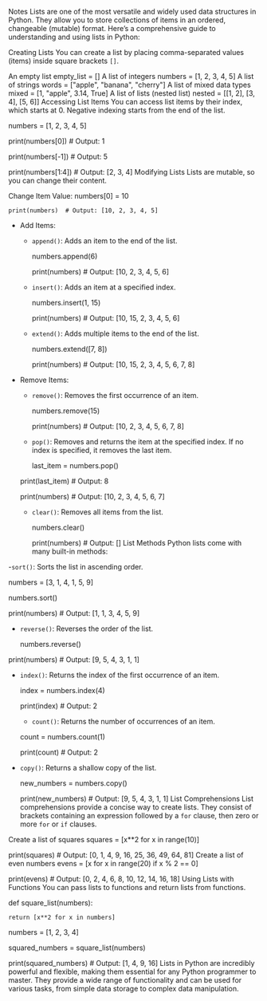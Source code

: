 Notes
Lists are one of the most versatile and widely used data structures in Python. They allow you to store collections of items in an ordered, changeable (mutable) format. Here’s a comprehensive guide to understanding and using lists in Python:

Creating Lists
You can create a list by placing comma-separated values (items) inside square brackets `[]`.

 An empty list
empty_list = []
 A list of integers
numbers = [1, 2, 3, 4, 5]
 A list of strings
words = ["apple", "banana", "cherry"]
 A list of mixed data types
mixed = [1, "apple", 3.14, True]
A list of lists (nested list)
nested = [[1, 2], [3, 4], [5, 6]]
 Accessing List Items
You can access list items by their index, which starts at 0. Negative indexing starts from the end of the list.

numbers = [1, 2, 3, 4, 5]

print(numbers[0])  # Output: 1

print(numbers[-1]) # Output: 5

print(numbers[1:4]) # Output: [2, 3, 4]
 Modifying Lists
Lists are mutable, so you can change their content.

Change Item Value:
    numbers[0] = 10

    print(numbers)  # Output: [10, 2, 3, 4, 5]
- Add Items:
  - `append()`: Adds an item to the end of the list.

       numbers.append(6)

       print(numbers)  # Output: [10, 2, 3, 4, 5, 6]
  - `insert()`: Adds an item at a specified index.

      numbers.insert(1, 15)

    print(numbers)  # Output: [10, 15, 2, 3, 4, 5, 6]
  - `extend()`: Adds multiple items to the end of the list.

    numbers.extend([7, 8])

    print(numbers)  # Output: [10, 15, 2, 3, 4, 5, 6, 7, 8]
- Remove Items:
  - `remove()`: Removes the first occurrence of an item.

     numbers.remove(15)

    print(numbers)  # Output: [10, 2, 3, 4, 5, 6, 7, 8]
   - `pop()`: Removes and returns the item at the specified index. If no index is specified, it removes the last item.

      last_item = numbers.pop()

    print(last_item)  # Output: 8

    print(numbers)   # Output: [10, 2, 3, 4, 5, 6, 7]
  - `clear()`: Removes all items from the list.

      numbers.clear()

    print(numbers)  # Output: []
 List Methods
Python lists come with many built-in methods:

-`sort()`: Sorts the list in ascending order.

  numbers = [3, 1, 4, 1, 5, 9]

  numbers.sort()

  print(numbers)  # Output: [1, 1, 3, 4, 5, 9]
 - `reverse()`: Reverses the order of the list.

    numbers.reverse()

  print(numbers)  # Output: [9, 5, 4, 3, 1, 1]
- `index()`: Returns the index of the first occurrence of an item.

  index = numbers.index(4)

  print(index)  # Output: 2
  - `count()`: Returns the number of occurrences of an item.

  count = numbers.count(1)

  print(count)  # Output: 2
- `copy()`: Returns a shallow copy of the list.

  new_numbers = numbers.copy()

  print(new_numbers)  # Output: [9, 5, 4, 3, 1, 1]
   List Comprehensions
List comprehensions provide a concise way to create lists. They consist of brackets containing an expression followed by a `for` clause, then zero or more `for` or `if` clauses.

Create a list of squares
squares = [x**2 for x in range(10)]

print(squares)  # Output: [0, 1, 4, 9, 16, 25, 36, 49, 64, 81]
 Create a list of even numbers
evens = [x for x in range(20) if x % 2 == 0]

print(evens)  # Output: [0, 2, 4, 6, 8, 10, 12, 14, 16, 18]
 Using Lists with Functions
You can pass lists to functions and return lists from functions.

def square_list(numbers):

    return [x**2 for x in numbers]

numbers = [1, 2, 3, 4]

squared_numbers = square_list(numbers)

print(squared_numbers)  # Output: [1, 4, 9, 16]
Lists in Python are incredibly powerful and flexible, making them essential for any Python programmer to master. They provide a wide range of functionality and can be used for various tasks, from simple data storage to complex data manipulation.
